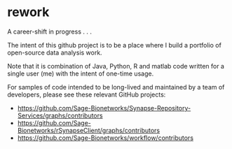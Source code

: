 rework
======

A career-shift in progress . . .

The intent of this github project is to be a place where I build a portfolio of open-source data analysis work.

Note that it is combination of Java, Python, R and matlab code written for a single user (me) with the intent of one-time usage.

For samples of code intended to be long-lived and maintained by a team of developers, please see these relevant GitHub projects:
* https://github.com/Sage-Bionetworks/Synapse-Repository-Services/graphs/contributors
* https://github.com/Sage-Bionetworks/rSynapseClient/graphs/contributors
* https://github.com/Sage-Bionetworks/workflow/contributors
